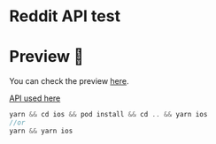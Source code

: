 # Reddit API test


# Preview 📲

You can check the preview [here](https://i.imgur.com/GTPUZZk.mp4).

[API used here](https://github.com/reddit-archive/reddit/wiki/)

```ts
yarn && cd ios && pod install && cd .. && yarn ios
//or
yarn && yarn ios
```
